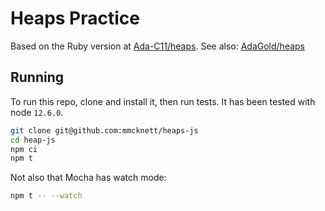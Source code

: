 # Heaps Practice
Based on the Ruby version at [Ada-C11/heaps](https://github.com/Ada-C11/heaps). See also: [AdaGold/heaps](https://github.com/AdaGold/heaps)

## Running
To run this repo, clone and install it, then run tests. It has been tested with node `12.6.0`.

```sh
git clone git@github.com:mmcknett/heaps-js
cd heap-js
npm ci
npm t
```

Not also that Mocha has watch mode:

```sh
npm t -- --watch
```
